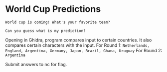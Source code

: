 # World Cup Predictions

```
World cup is coming! What's your favorite team?

Can you guess what is my prediction?
```

Opening in Ghidra, program compares input to certain countries. It also compares certain characters with the input.
For Round 1: `Netherlands, England, Argentina, Germany, Japan, Brazil, Ghana, Uruguay`
For Round 2: `Argentina`

Submit answers to nc for flag.

